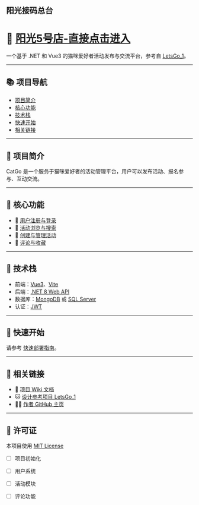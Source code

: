 

## 阳光接码总台

# 🐾 [阳光5号店-直接点击进入](http://0fk.cc/hfygm)


一个基于 .NET 和 Vue3 的猫咪爱好者活动发布与交流平台，参考自 [LetsGo_1](https://github.com/LetsgoNetwork/LetsGo_1)。

---

## 📚 项目导航

- [项目简介](#项目简介)
- [核心功能](#核心功能)
- [技术栈](#技术栈)
- [快速开始](#快速开始)
- [相关链接](#相关链接)

---

## 📝 项目简介

CatGo 是一个服务于猫咪爱好者的活动管理平台，用户可以发布活动、报名参与、互动交流。

---

## 🧩 核心功能

- 🐾 [用户注册与登录](https://github.com/你的用户名/CatGo/wiki/用户注册与登录)
- 🐾 [活动浏览与搜索](https://github.com/你的用户名/CatGo/wiki/活动浏览与搜索)
- 🐾 [创建与管理活动](https://github.com/你的用户名/CatGo/wiki/活动创建与管理)
- 🐾 [评论与收藏](https://github.com/你的用户名/CatGo/wiki/评论与收藏功能)

---

## 🔧 技术栈

- 前端：[Vue3](https://cn.vuejs.org/)、[Vite](https://vitejs.dev/)
- 后端：[.NET 8 Web API](https://learn.microsoft.com/zh-cn/aspnet/core/)
- 数据库：[MongoDB](https://www.mongodb.com/) 或 [SQL Server](https://www.microsoft.com/zh-cn/sql-server)
- 认证：[JWT](https://jwt.io/)

---

## 🚀 快速开始

请参考 [快速部署指南](https://github.com/你的用户名/CatGo/wiki/快速部署指南)。

---

## 🔗 相关链接

- 📘 [项目 Wiki 文档](https://github.com/你的用户名/CatGo/wiki)
- 🐱 [设计参考项目 LetsGo_1](https://github.com/LetsgoNetwork/LetsGo_1)
- 🧑‍💻 [作者 GitHub 主页](https://github.com/你的用户名)

---

## 📄 许可证

本项目使用 [MIT License](https://opensource.org/licenses/MIT)


- [ ] 项目初始化
- [ ] 用户系统
- [ ] 活动模块
- [ ] 评论功能

